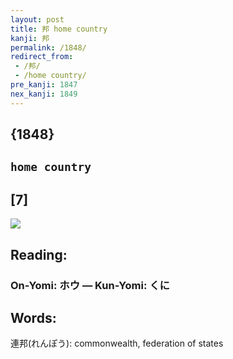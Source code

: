```yaml
---
layout: post
title: 邦 home country
kanji: 邦
permalink: /1848/
redirect_from:
 - /邦/
 - /home country/
pre_kanji: 1847
nex_kanji: 1849
---
```


## {1848}

## `home country`

## [7]

<div class="stroke"><img src="E982A6.png" /></div>

## Reading:

### On-Yomi: ホウ &mdash; Kun-Yomi: くに

## Words:

連邦(れんぽう): commonwealth, federation of states
